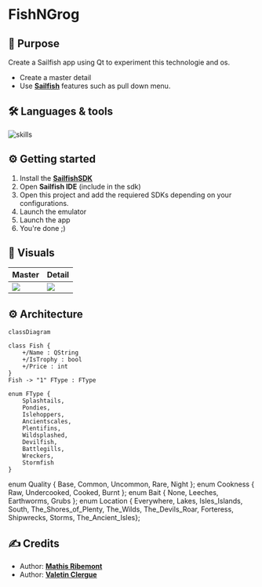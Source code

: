 # FishNGrog

## 📝 Purpose

Create a Sailfish app using Qt to experiment this technologie and os. 

- Create a master detail
- Use [**Sailfish**](https://docs.sailfishos.org/Tools/Sailfish_SDK/) features such as pull down menu.

## 🛠 Languages & tools

![skills](https://skillicons.dev/icons?i=qt,cpp)  

## ⚙️ Getting started

1. Install the [**SailfishSDK**](https://docs.sailfishos.org/Tools/Sailfish_SDK/)
2. Open **Sailfish IDE** (include in the sdk)
3. Open this project and add the requiered SDKs depending on your configurations.
4. Launch the emulator
5. Launch the app
6. You're done ;)

## 📍 Visuals

| Master | Detail |
| --- | --- |
| ![](Documentions/screens/master.png) | ![](Documentation/screens/detail.png) |

## ⚙️ Architecture

```mermaid
classDiagram

class Fish {
    +/Name : QString
    +/IsTrophy : bool
    +/Price : int
}
Fish -> "1" FType : FType

enum FType {
    Splashtails,
    Pondies,
    Islehoppers,
    Ancientscales,
    Plentifins,
    Wildsplashed,
    Devilfish,
    Battlegills,
    Wreckers,
    Stormfish
}
```


enum Quality { Base, Common, Uncommon, Rare, Night };
enum Cookness { Raw, Undercooked, Cooked, Burnt };
enum Bait { None, Leeches, Earthworms, Grubs };
enum Location { Everywhere, Lakes, Isles_Islands, South, The_Shores_of_Plenty, The_Wilds, The_Devils_Roar, Forteress, Shipwrecks, Storms, The_Ancient_Isles};

   
## ✍️ Credits 

* Author: [**Mathis Ribemont**](https://github.com/TEDDAC)
* Author: [**Valetin Clergue**](https://github.com/HandyS11)